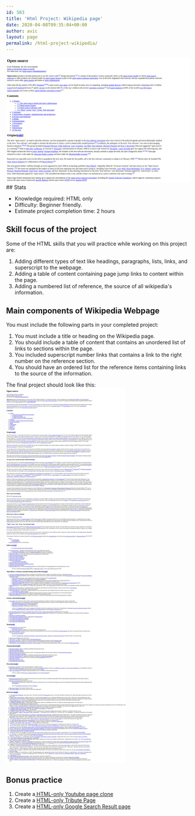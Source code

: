 ```yaml
---
id: 583
title: 'Html Project: Wikipedia page'
date: 2020-04-08T09:35:04+00:00
author: avic
layout: page
permalink: /html-project-wikipedia/
---
```

<img src="/public/2020/html-project-wikipedia-main-image.jpg" alt="partial screenshot of a html-only version of wikipedia page">
## Stats

  * Knowledge required: HTML only
  * Difficulty: Beginner friendly.
  * Estimate project completion time: 2 hours

## Skill focus of the project

Some of the HTML skills that you will practice while working on this project are:

  1. Adding different types of text like headings, paragraphs, lists, links, and superscript to the webpage.
  2. Adding a table of content containing page jump links to content within the page.
  3. Adding a numbered list of reference, the source of all wikipedia's information.

## Main components of Wikipedia Webpage

You must include the following parts in your completed project:

  1. You must include a title or heading on the Wikipedia page.
  2. You should include a table of content that contains an unordered list of links to sections within the page.
  3. You included superscript number links that contains a link to the right number on the reference section.
  4. You should have an ordered list for the reference items containing links to the source of the information. 

The final project should look like this:
<img src="/public/2020/html-project-wikipedia.jpg" alt="full page screenshot of a html-only version of wikipedia page">

## Bonus practice

  1. Create a<a href="/html-projects-youtube-page/"> HTML-only Youtube page clone</a>
  2. Create a [HTML-only Tribute Page](/html-projects-tribute-page/)
  3. Create a [HTML-only Google Search Result page](/html-projects-google-search-result/)